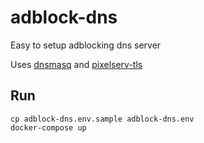 # adblock-dns
Easy to setup adblocking dns server

Uses [dnsmasq](http://www.thekelleys.org.uk/dnsmasq/doc.html) and [pixelserv-tls](https://github.com/kvic-z/pixelserv-tls)

## Run
```
cp adblock-dns.env.sample adblock-dns.env
docker-compose up
```
